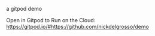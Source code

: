 a gitpod demo

Open in Gitpod to Run on the Cloud: https://gitpod.io/#https://github.com/nickdelgrosso/demo